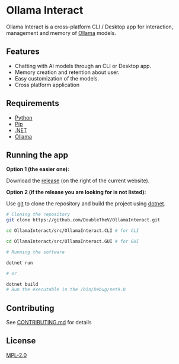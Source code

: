 # Ollama Interact

Ollama Interact is a cross-platform CLI / Desktop app for interaction, management and memory of [Ollama](https://github.com/ollama/ollama) models.

## Features

- Chatting with AI models through an CLI or Desktop app.
- Memory creation and retention about user.
- Easy customization of the models.
- Cross platform application

## Requirements

- [Python](https://www.python.org/downloads/)
- [Pip](https://pypi.org/project/pip/)
- [.NET](https://dotnet.microsoft.com/en-us/download)
- [Ollama](https://github.com/ollama/ollama)

## Running the app

**Option 1 (the easier one):**

Download the [release](https://github.com/DoubleTheV/OllamaInteract/releases) (on the right of the current website).

**Option 2 (if the release you are looking for is not listed):**

Use [git](https://git-scm.com/downloads) to clone the repository and build the project using [dotnet](https://dotnet.microsoft.com/en-us/download).

```bash
# Cloning the repository
git clone https://github.com/DoubleTheV/OllamaInteract.git

cd OllamaInteract/src/OllamaInteract.CLI # for CLI

cd OllamaInteract/src/OllamaInteract.GUI # for GUI

# Running the software

dotnet run

# or

dotnet build
# Run the executable in the /bin/Debug/net9.0
```

## Contributing

See [CONTRIBUTING.md](https://github.com/DoubleTheV/OllamaInteract?tab=contributing-ov-file) for details

## License

[MPL-2.0](https://github.com/DoubleTheV/OllamaInteract?tab=MPL-2.0-1-ov-file)

